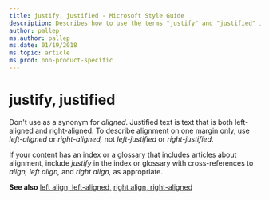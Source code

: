 ```yaml
---
title: justify, justified - Microsoft Style Guide
description: Describes how to use the terms "justify" and "justified" in Microsoft content.
author: pallep
ms.author: pallep
ms.date: 01/19/2018
ms.topic: article
ms.prod: non-product-specific
---
```


# justify, justified

Don't use as a synonym for *aligned*. Justified text is text that is both left-aligned and right-aligned. To describe alignment on one margin only, use *left-aligned* or *right-aligned,* not *left-justified* or *right-justified*.

If your content has an index or a glossary that includes articles about alignment, include *justify* in the index or glossary with cross-references to *align, left align,* and *right align,* as appropriate.

**See also** [left align, left-aligned,](~/a-z-word-list-term-collections/l/left-align-left-aligned.md) [right align, right-aligned](~/a-z-word-list-term-collections/r/right-align-right-aligned.md)
